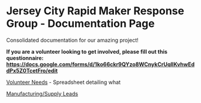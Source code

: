 # Jersey City Rapid Maker Response Group - Documentation Page

Consolidated documentation for our amazing project! 

__If you are a volunteer looking to get involved, please fill out this questionnaire: https://docs.google.com/forms/d/1ko66ckr9QYzo8WCnykCrUqllKvhwEddPx5Z0TcetFro/edit__

[Volunteer Needs](https://docs.google.com/spreadsheets/d/1hCwfFya75VJ4qKN_MNAVLFf7x8QBBbW484us0OjXvZI/edit#gid=0) - Spreadsheet detailing what 

[Manufacturing/Supply Leads](https://docs.google.com/spreadsheets/d/1bvyaikjkew7k4d6s081koF52iJ0NHjTPlDMQrPqhll4/edit#gid=0)
